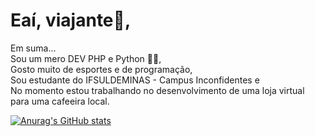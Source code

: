 # Eaí, viajante👋,
Em suma...  
Sou um mero DEV PHP e Python 🐘🐍,  
Gosto muito de esportes e de programação,  
Sou estudante do IFSULDEMINAS - Campus Inconfidentes e  
No momento estou trabalhando no desenvolvimento de uma loja virtual para uma cafeeira local.  
 
 [![Anurag's GitHub stats](https://github-readme-stats.vercel.app/api?username=barreto-juan&show_icons=true&theme=radical&border_radius=10px)](https://github.com/anuraghazra/github-readme-stats)
